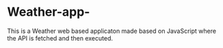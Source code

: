 # Weather-app-
This is a Weather web based applicaton made based on JavaScript where the API is fetched and then executed.
